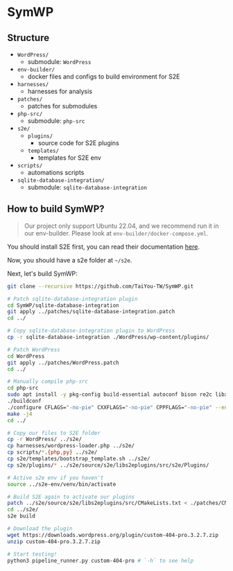# SymWP

## Structure

- `WordPress/`
  - submodule: `WordPress`
- `env-builder/`
  - docker files and configs to build environment for S2E
- `harnesses/`
  - harnesses for analysis
- `patches/`
  - patches for submodules
- `php-src/`
  - submodule: `php-src`
- `s2e/`
  - `plugins/`
    - source code for S2E plugins
  - `templates/`
    - templates for S2E env
- `scripts/`
  - automations scripts
- `sqlite-database-integration/`
  - submodule: `sqlite-database-integration`

## How to build SymWP?

> Our project only support Ubuntu 22.04, and we recommend run it in our env-builder. Please look at `env-builder/docker-compose.yml`.

You should install S2E first, you can read their documentation [here](https://s2e.systems/docs/s2e-env.html#installing-s2e-env).

Now, you should have a s2e folder at `~/s2e`.

Next, let's build SymWP:

```bash
git clone --recursive https://github.com/TaiYou-TW/SymWP.git

# Patch sqlite-database-integration plugin
cd SymWP/sqlite-database-integration
git apply ../patches/sqlite-database-integration.patch
cd ../

# Copy sqlite-database-integration plugin to WordPress
cp -r sqlite-database-integration ./WordPress/wp-content/plugins/

# Patch WordPress
cd WordPress
git apply ../patches/WordPress.patch
cd ../

# Manually compile php-src
cd php-src
sudo apt install -y pkg-config build-essential autoconf bison re2c libxml2-dev libsqlite3-dev
./buildconf
./configure CFLAGS="-no-pie" CXXFLAGS="-no-pie" CPPFLAGS="-no-pie" --enable-debug
make -j4
cd ../

# Copy our files to S2E folder
cp -r WordPress/ ../s2e/
cp harnesses/wordpress-loader.php ../s2e/
cp scripts/*.{php,py} ../s2e/
cp s2e/templates/bootstrap_template.sh ../s2e/
cp s2e/plugins/* ../s2e/source/s2e/libs2eplugins/src/s2e/Plugins/

# Active s2e env if you haven't
source ../s2e-env/venv/bin/activate

# Build S2E again to activate our plugins
patch ../s2e/source/s2e/libs2eplugins/src/CMakeLists.txt < ./patches/CMakeLists.patch
cd ../s2e/
s2e build

# Download the plugin
wget https://downloads.wordpress.org/plugin/custom-404-pro.3.2.7.zip
unzip custom-404-pro.3.2.7.zip

# Start testing!
python3 pipeline_runner.py custom-404-pro # `-h` to see help
```